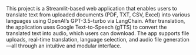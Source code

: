 This project is a Streamlit-based web application that enables users to translate text from uploaded documents (PDF, TXT, CSV, Excel) into various languages using OpenAI’s GPT-3.5-turbo via LangChain. After translation, the application uses Google Text-to-Speech (gTTS) to convert the translated text into audio, which users can download. 
The app supports file uploads, real-time translation, language selection, and audio file generation—all through an intuitive and modular interface.
